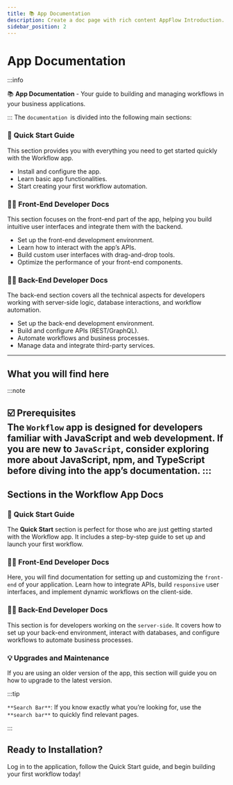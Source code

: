 ```yaml
---
title: 📚 App Documentation 
description: Create a doc page with rich content AppFlow Introduction.
sidebar_position: 2
---
```

#  App Documentation 


:::info

📚 **App Documentation** - Your guide to building and managing workflows in your business applications.




:::
The `documentation `is divided into the following main sections:

### 🚀 **Quick Start Guide**
This section provides you with everything you need to get started quickly with the Workflow app.

- Install and configure the app.
- Learn basic app functionalities.
- Start creating your first workflow automation.

### 🧑‍💻 **Front-End Developer Docs**
This section focuses on the front-end part of the app, helping you build intuitive user interfaces and integrate them with the backend.

- Set up the front-end development environment.
- Learn how to interact with the app’s APIs.
- Build custom user interfaces with drag-and-drop tools.
- Optimize the performance of your front-end components.

### 🧑‍🔧 **Back-End Developer Docs**
The back-end section covers all the technical aspects for developers working with server-side logic, database interactions, and workflow automation.

- Set up the back-end development environment.
- Build and configure APIs (REST/GraphQL).
- Automate workflows and business processes.
- Manage data and integrate third-party services.

---

## What you will find here


:::note

☑️ **Prerequisites**  
The `Workflow` app is designed for developers familiar with JavaScript and web development. If you are new to `JavaScript`, consider exploring more about JavaScript, npm, and TypeScript before diving into the app’s documentation.
:::
---

## Sections in the Workflow App Docs

### 🚀 **Quick Start Guide**
The **Quick Start** section is perfect for those who are just getting started with the Workflow app. It includes a step-by-step guide to set up and launch your first workflow.

### 🧑‍💻 **Front-End Developer Docs**
Here, you will find documentation for setting up and customizing the `front-end` of your application. Learn how to integrate APIs, build `responsive` user interfaces, and implement dynamic workflows on the client-side.

### 🧑‍🔧 **Back-End Developer Docs**
This section is for developers working on the `server-side`. It covers how to set up your back-end environment, interact with databases, and configure workflows to automate business processes.

### 💡 **Upgrades and Maintenance**
If you are using an older version of the app, this section will guide you on how to upgrade to the latest version.

:::tip

`**Search Bar**`: If you know exactly what you’re looking for, use the `**search bar**` to quickly find relevant pages.

:::



## Ready to Installation?
Log in to the application, follow the Quick Start guide, and begin building your first workflow today!

